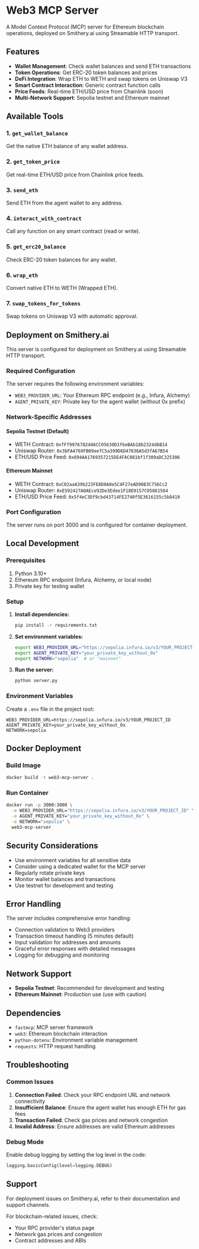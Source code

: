 # Web3 MCP Server

A Model Context Protocol (MCP) server for Ethereum blockchain operations, deployed on Smithery.ai using Streamable HTTP transport.

## Features

- **Wallet Management**: Check wallet balances and send ETH transactions
- **Token Operations**: Get ERC-20 token balances and prices
- **DeFi Integration**: Wrap ETH to WETH and swap tokens on Uniswap V3
- **Smart Contract Interaction**: Generic contract function calls
- **Price Feeds**: Real-time ETH/USD price from Chainlink (soon)
- **Multi-Network Support**: Sepolia testnet and Ethereum mainnet

## Available Tools

### 1. `get_wallet_balance`
Get the native ETH balance of any wallet address.

### 2. `get_token_price`
Get real-time ETH/USD price from Chainlink price feeds.

### 3. `send_eth`
Send ETH from the agent wallet to any address.

### 4. `interact_with_contract`
Call any function on any smart contract (read or write).

### 5. `get_erc20_balance`
Check ERC-20 token balances for any wallet.

### 6. `wrap_eth`
Convert native ETH to WETH (Wrapped ETH).

### 7. `swap_tokens_for_tokens`
Swap tokens on Uniswap V3 with automatic approval.

## Deployment on Smithery.ai

This server is configured for deployment on Smithery.ai using Streamable HTTP transport.

### Required Configuration

The server requires the following environment variables:

- `WEB3_PROVIDER_URL`: Your Ethereum RPC endpoint (e.g., Infura, Alchemy)
- `AGENT_PRIVATE_KEY`: Private key for the agent wallet (without 0x prefix)


### Network-Specific Addresses

#### Sepolia Testnet (Default)
- WETH Contract: `0xfFf9976782d46CC05630D1f6eBAb18b2324d6B14`
- Uniswap Router: `0x3bFA4769FB09eefC5a399D6D47036A5d3fA67B54`
- ETH/USD Price Feed: `0x694AA1769357215DE4FAC081bf1f309aDC325306`

#### Ethereum Mainnet
- WETH Contract: `0xC02aaA39b223FE8D0A0e5C4F27eAD9083C756Cc2`
- Uniswap Router: `0xE592427A0AEce92De3Edee1F18E0157C05861564`
- ETH/USD Price Feed: `0x5f4eC3Df9cbd43714FE2740f5E3616155c5b8419`

### Port Configuration

The server runs on port 3000 and is configured for container deployment.

## Local Development

### Prerequisites

1. Python 3.10+
2. Ethereum RPC endpoint (Infura, Alchemy, or local node)
3. Private key for testing wallet

### Setup

1. **Install dependencies:**
   ```bash
   pip install -r requirements.txt
   ```

2. **Set environment variables:**
   ```bash
   export WEB3_PROVIDER_URL="https://sepolia.infura.io/v3/YOUR_PROJECT_ID"
   export AGENT_PRIVATE_KEY="your_private_key_without_0x"
   export NETWORK="sepolia"  # or "mainnet"
   ```

3. **Run the server:**
   ```bash
   python server.py
   ```

### Environment Variables

Create a `.env` file in the project root:

```env
WEB3_PROVIDER_URL=https://sepolia.infura.io/v3/YOUR_PROJECT_ID
AGENT_PRIVATE_KEY=your_private_key_without_0x
NETWORK=sepolia
```

## Docker Deployment

### Build Image

```bash
docker build -t web3-mcp-server .
```

### Run Container

```bash
docker run -p 3000:3000 \
  -e WEB3_PROVIDER_URL="https://sepolia.infura.io/v3/YOUR_PROJECT_ID" \
  -e AGENT_PRIVATE_KEY="your_private_key_without_0x" \
  -e NETWORK="sepolia" \
  web3-mcp-server
```

## Security Considerations


- Use environment variables for all sensitive data
- Consider using a dedicated wallet for the MCP server
- Regularly rotate private keys
- Monitor wallet balances and transactions
- Use testnet for development and testing

## Error Handling

The server includes comprehensive error handling:

- Connection validation to Web3 providers
- Transaction timeout handling (5 minutes default)
- Input validation for addresses and amounts
- Graceful error responses with detailed messages
- Logging for debugging and monitoring

## Network Support

- **Sepolia Testnet**: Recommended for development and testing
- **Ethereum Mainnet**: Production use (use with caution)

## Dependencies

- `fastmcp`: MCP server framework
- `web3`: Ethereum blockchain interaction
- `python-dotenv`: Environment variable management
- `requests`: HTTP request handling

## Troubleshooting

### Common Issues

1. **Connection Failed**: Check your RPC endpoint URL and network connectivity
2. **Insufficient Balance**: Ensure the agent wallet has enough ETH for gas fees
3. **Transaction Failed**: Check gas prices and network congestion
4. **Invalid Address**: Ensure addresses are valid Ethereum addresses

### Debug Mode

Enable debug logging by setting the log level in the code:

```python
logging.basicConfig(level=logging.DEBUG)
```

## Support

For deployment issues on Smithery.ai, refer to their documentation and support channels.

For blockchain-related issues, check:
- Your RPC provider's status page
- Network gas prices and congestion
- Contract addresses and ABIs


